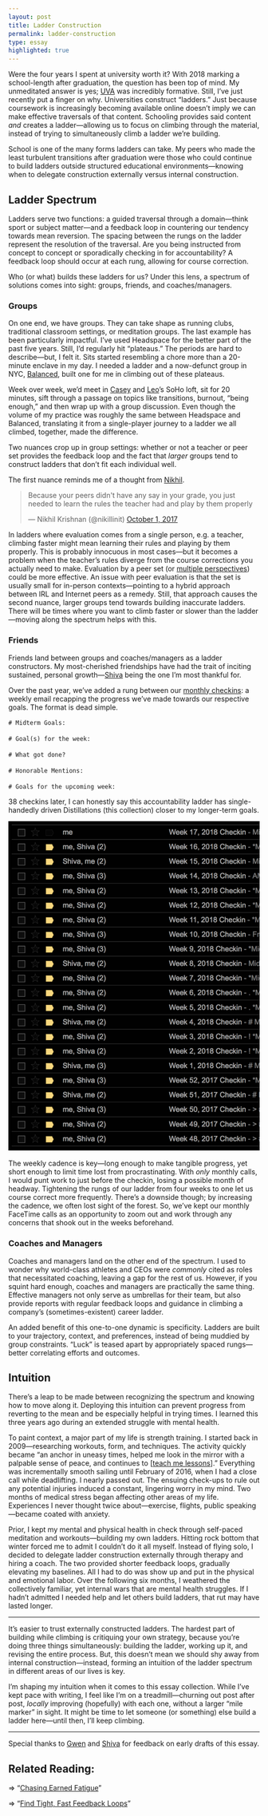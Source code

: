 ```yaml
---
layout: post
title: Ladder Construction
permalink: ladder-construction
type: essay
highlighted: true
---
```


Were the four years I spent at university worth it? With 2018 marking a school-length after graduation, the question has been top of mind. My unmeditated answer is yes; [UVA](http://www.virginia.edu) was incredibly formative. Still, I’ve just recently put a finger on why. Universities construct “ladders.” Just because coursework is increasingly becoming available online doesn’t imply we can make effective traversals of that content. Schooling provides said content _and_ creates a ladder—allowing us to focus on climbing through the material, instead of trying to simultaneously climb a ladder we’re building.

School is one of the many forms ladders can take. My peers who made the least turbulent transitions after graduation were those who could continue to build ladders outside structured educational environments—knowing when to delegate construction externally versus internal construction.

## Ladder Spectrum

Ladders serve two functions: a guided traversal through a domain—think sport or subject matter—and a feedback loop in countering our tendency towards mean reversion. The spacing between the rungs on the ladder represent the resolution of the traversal. Are you being instructed from concept to concept or sporadically checking in for accountability? A feedback loop should occur at each rung, allowing for course correction.

Who (or what) builds these ladders for us? Under this lens, a spectrum of solutions comes into sight: groups, friends, and coaches/managers.

### Groups

On one end, we have groups. They can take shape as running clubs, traditional classroom settings, or meditation groups. The last example has been particularly impactful. I’ve used Headspace for the better part of the past five years. Still, I’d regularly hit “plateaus.” The periods are hard to describe—but, I felt it. Sits started resembling a chore more than a 20-minute enclave in my day. I needed a ladder and a now-defunct group in NYC, [Balanced](http://www.balanced.nyc), built one for me in climbing out of these plateaus.

Week over week, we’d meet in [Casey](https://twitter.com/CaseyRosengren) and [Leo](https://twitter.com/LeoWid)’s SoHo loft, sit for 20 minutes, sift through a passage on topics like transitions, burnout, “being enough,” and then wrap up with a group discussion. Even though the volume of my practice was roughly the same between Headspace and Balanced, translating it from a single-player journey to a ladder we all climbed, together, made the difference.

Two nuances crop up in group settings: whether or not a teacher or peer set provides the feedback loop and the fact that _larger_ groups tend to construct ladders that don’t fit each individual well.

The first nuance reminds me of a thought from [Nikhil](https://twitter.com/nikillinit).

<blockquote class="twitter-tweet" data-lang="en"><p lang="en" dir="ltr">Because your peers didn&#39;t have any say in your grade, you just needed to learn the rules the teacher had and play by them properly</p>&mdash; Nikhil Krishnan (@nikillinit) <a href="https://twitter.com/nikillinit/status/914636773447421952?ref_src=twsrc%5Etfw">October 1, 2017</a></blockquote> <script async src="https://platform.twitter.com/widgets.js" charset="utf-8"></script> 

In ladders where evaluation comes from a single person, e.g. a teacher, climbing faster might mean learning their rules and playing by them properly. This is probably innocuous in most cases—but it becomes a problem when the teacher’s rules diverge from the course corrections you actually need to make. Evaluation by a peer set (or [multiple perspectives](/seek-perspectives)) could be more effective. An issue with peer evaluation is that the set is usually small for in-person contexts—pointing to a hybrid approach between IRL and Internet peers as a remedy. Still, that approach causes the second nuance, larger groups tend towards building inaccurate ladders. There will be times where you want to climb faster or slower than the ladder—moving along the spectrum helps with this.

### Friends

Friends land between groups and coaches/managers as a ladder constructors. My most-cherished friendships have had the trait of inciting sustained, personal growth—[Shiva](https://twitter.com/ShivaKilaru) being the one I’m most thankful for.

Over the past year, we’ve added a rung between our [monthly checkins](/monthly-checkins): a weekly email recapping the progress we’ve made towards our respective goals. The format is dead simple.

```
# Midterm Goals:

# Goal(s) for the week:

# What got done?

# Honorable Mentions:

# Goals for the upcoming week:
```

38 checkins later, I can honestly say this accountability ladder has single-handedly driven Distillations (this collection) closer to my longer-term goals.

![Email log of the checkins so far.](/public/images/checkin_log.png)

The weekly cadence is key—long enough to make tangible progress, yet short enough to limit time lost from procrastinating. With _only_ monthly calls, I would punt work to just before the checkin, losing a possible month of headway. Tightening the rungs of our ladder from four weeks to one let us course correct more frequently. There’s a downside though; by increasing the cadence, we often lost sight of the forest. So, we’ve kept our monthly FaceTime calls as an opportunity to zoom out and work through any concerns that shook out in the weeks beforehand.

### Coaches and Managers

Coaches and managers land on the other end of the spectrum. I used to wonder why world-class athletes and CEOs were _commonly_ cited as roles that necessitated coaching, leaving a gap for the rest of us. However, if you squint hard enough, coaches and managers are practically the same thing. Effective managers not only serve as umbrellas for their team, but also provide reports with regular feedback loops and guidance in climbing a company’s (sometimes-existent) career ladder.

An added benefit of this one-to-one dynamic is specificity. Ladders are built to your trajectory, context, and preferences, instead of being muddied by group constraints. “Luck” is teased apart by appropriately spaced rungs—better correlating efforts and outcomes.

## Intuition

There’s a leap to be made between recognizing the spectrum and knowing how to move along it. Deploying this intuition can prevent progress from reverting to the mean and be especially helpful in trying times. I learned this three years ago during an extended struggle with mental health.

To paint context, a major part of my life is strength training. I started back in 2009—researching workouts, form, and techniques. The activity quickly became “an anchor in uneasy times, helped me look in the mirror with a palpable sense of peace, and continues to [[teach me lessons](/time-under-tension)].” Everything was incrementally smooth sailing until February of 2016, when I had a close call while deadlifting. I nearly passed out. The ensuing check-ups to rule out any potential injuries induced a constant, lingering worry in my mind. Two months of medical stress began affecting other areas of my life. Experiences I never thought twice about—exercise, flights, public speaking—became coated with anxiety.

Prior, I kept my mental and physical health in check through self-paced meditation and workouts—building my own ladders. Hitting rock bottom that winter forced me to admit I couldn’t do it all myself. Instead of flying solo, I decided to delegate ladder construction externally through therapy and hiring a coach. The two provided shorter feedback loops, gradually elevating my baselines. All I had to do was show up and put in the physical and emotional labor. Over the following six months, I weathered the collectively familiar, yet internal wars that are mental health struggles. If I hadn’t admitted I needed help and let others build ladders, that rut may have lasted longer.

---

It’s easier to trust externally constructed ladders. The hardest part of building while climbing is critiquing your own strategy, because you’re doing three things simultaneously: building the ladder, working up it, and revising the entire process. But, this doesn’t mean we should shy away from internal construction—instead, forming an intuition of the ladder spectrum in different areas of our lives is key.

I’m shaping my intuition when it comes to this essay collection. While I’ve kept pace with writing, I feel like I’m on a treadmill—churning out post after post, _locally_ improving (hopefully) with each one, without a larger “mile marker” in sight. It might be time to let someone (or something) else build a ladder here—until then, I’ll keep climbing.

---

Special thanks to [Gwen](https://twitter.com/purpleyay) and [Shiva](http://twitter.com/ShivaKilaru) for feedback on early drafts of this essay.

## Related Reading:

⇒ “[Chasing Earned Fatigue](/earned-fatigue)”

⇒ “[Find Tight, Fast Feedback Loops](https://docs.google.com/document/d/14oYTj9gn9_XVtcXnlbmOiCHPB7sm-IsC3yOcAer55i0/edit#heading=h.pzt11033qdtd)”
